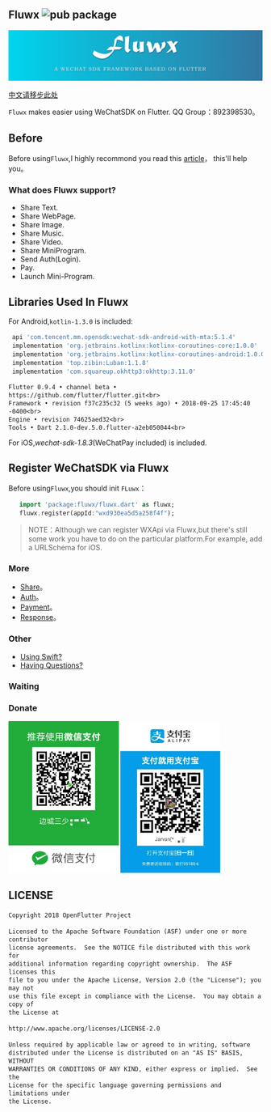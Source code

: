 ## Fluwx ![pub package](https://img.shields.io/pub/v/fluwx.svg)

![logo](./arts/fluwx_logo.png)

[中文请移步此处](./README_CN.md)

`Fluwx` makes easier using WeChatSDK on Flutter.
QQ Group：892398530。

## Before
 Before using`Fluwx`,I highly recommond you read this [article](https://open.weixin.qq.com/cgi-bin/showdocument?action=dir_list&t=resource/res_list&verify=1)，
 this'll help you。

### What does Fluwx support?
* Share Text.
* Share WebPage.
* Share Image.
* Share Music.
* Share Video.
* Share MiniProgram.
* Send Auth(Login).
* Pay.
* Launch Mini-Program.

## Libraries Used In Fluwx
  For Android,`kotlin-1.3.0` is included:
   ```gradle
    api 'com.tencent.mm.opensdk:wechat-sdk-android-with-mta:5.1.4'
    implementation 'org.jetbrains.kotlinx:kotlinx-coroutines-core:1.0.0'
    implementation 'org.jetbrains.kotlinx:kotlinx-coroutines-android:1.0.0'
    implementation 'top.zibin:Luban:1.1.8'
    implementation 'com.squareup.okhttp3:okhttp:3.11.0'
   ```


    Flutter 0.9.4 • channel beta • https://github.com/flutter/flutter.git<br>
    Framework • revision f37c235c32 (5 weeks ago) • 2018-09-25 17:45:40 -0400<br>
    Engine • revision 74625aed32<br>
    Tools • Dart 2.1.0-dev.5.0.flutter-a2eb050044<br>


  For iOS,*wechat-sdk-1.8.3*(WeChatPay included) is included.

## Register WeChatSDK via Fluwx
Before using`Fluwx`,you should init `FLuwx`：
 ```dart
    import 'package:fluwx/fluwx.dart' as fluwx;
    fluwx.register(appId:"wxd930ea5d5a258f4f");
 ```



> NOTE：Although we can register WXApi via Fluwx,but there's still some work you have to do on the particular platform.For example, add a URLSchema for iOS.

### More
* [Share](./doc/SHARE.md)。
* [Auth](./doc/SEND_AUTH.md)。
* [Payment](./doc/WXPay.md)。
* [Response](./doc/RESPONSE.md)。

### Other
* [Using Swift?](./doc/USING_SWIFT.md)
* [Having Questions?](./doc/QUESTIONS.md)
### Waiting
### Donate
<img src="./arts/wx.jpeg" height="300">  <img src="./arts/ali.jpeg" height="300">

## LICENSE


    Copyright 2018 OpenFlutter Project

    Licensed to the Apache Software Foundation (ASF) under one or more contributor
    license agreements.  See the NOTICE file distributed with this work for
    additional information regarding copyright ownership.  The ASF licenses this
    file to you under the Apache License, Version 2.0 (the "License"); you may not
    use this file except in compliance with the License.  You may obtain a copy of
    the License at

    http://www.apache.org/licenses/LICENSE-2.0

    Unless required by applicable law or agreed to in writing, software
    distributed under the License is distributed on an "AS IS" BASIS, WITHOUT
    WARRANTIES OR CONDITIONS OF ANY KIND, either express or implied.  See the
    License for the specific language governing permissions and limitations under
    the License.
